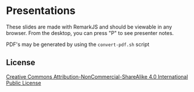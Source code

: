 # Presentations

These slides are made with RemarkJS and should be viewable in any browser. From
the desktop, you can press "P" to see presenter notes.

PDF's may be generated by using the `convert-pdf.sh` script

## License

[Creative Commons Attribution-NonCommercial-ShareAlike 4.0 International Public
License](LICENSE)